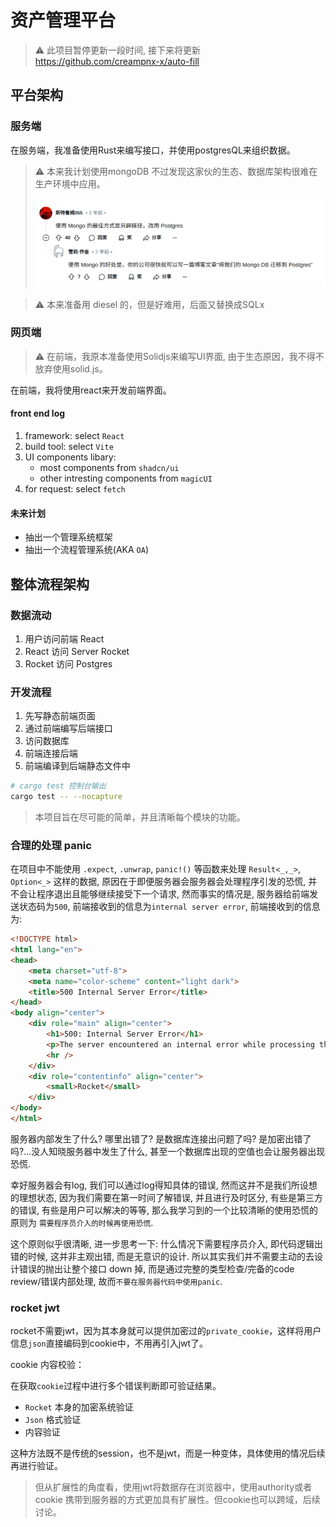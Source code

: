 # 资产管理平台

> ⚠ 此项目暂停更新一段时间, 接下来将更新 https://github.com/creampnx-x/auto-fill

## 平台架构

### 服务端

在服务端，我准备使用Rust来编写接口，并使用postgresQL来组织数据。

> ⚠ 本来我计划使用mongoDB 不过发现这家伙的生态、数据库架构很难在生产环境中应用。
> 
> ![alt text](./docs/images/image.png)

> ⚠ 本来准备用 diesel 的，但是好难用，后面又替换成SQLx


### 网页端

> ⚠ 在前端，我原本准备使用Solidjs来编写UI界面, 由于生态原因，我不得不放弃使用solid.js。

在前端，我将使用react来开发前端界面。

#### front end log

1. framework: select `React`
2. build tool: select `Vite`
3. UI components libary:
    + most components from `shadcn/ui`
    + other intresting components from `magicUI`
4. for request: select `fetch`

#### 未来计划

+ 抽出一个管理系统框架
+ 抽出一个流程管理系统(AKA `OA`)


## 整体流程架构

### 数据流动

1. 用户访问前端 React
2. React 访问 Server Rocket
3. Rocket 访问 Postgres

### 开发流程

1. 先写静态前端页面
2. 通过前端编写后端接口
3. 访问数据库
4. 前端连接后端
5. 前端编译到后端静态文件中

```sh
# cargo test 控制台输出
cargo test -- --nocapture
```

> 本项目旨在尽可能的简单，并且清晰每个模块的功能。

### 合理的处理 panic

在项目中不能使用 `.expect`, `.unwrap`, `panic!()` 等函数来处理 `Result<_,_>`, `Option<_>` 这样的数据, 原因在于即便服务器会服务器会处理程序引发的恐慌, 并不会让程序退出且能够继续接受下一个请求, 然而事实的情况是, 服务器给前端发送状态码为`500`, 前端接收到的信息为`internal server error`, 前端接收到的信息为:
```html
<!DOCTYPE html>
<html lang="en">
<head>
    <meta charset="utf-8">
    <meta name="color-scheme" content="light dark">
    <title>500 Internal Server Error</title>
</head>
<body align="center">
    <div role="main" align="center">
        <h1>500: Internal Server Error</h1>
        <p>The server encountered an internal error while processing this request.</p>
        <hr />
    </div>
    <div role="contentinfo" align="center">
        <small>Rocket</small>
    </div>
</body>
</html>
```
服务器内部发生了什么? 哪里出错了? 是数据库连接出问题了吗? 是加密出错了吗?...没人知晓服务器中发生了什么, 甚至一个数据库出现的空值也会让服务器出现恐慌. 

幸好服务器会有log, 我们可以通过log得知具体的错误, 然而这并不是我们所设想的理想状态, 因为我们需要在第一时间了解错误, 并且进行及时区分, 有些是第三方的错误, 有些是用户可以解决的等等, 那么我学习到的一个比较清晰的使用恐慌的原则为 `需要程序员介入的时候再使用恐慌`.

这个原则似乎很清晰, 进一步思考一下: 什么情况下需要程序员介入, 即代码逻辑出错的时候, 这并非主观出错, 而是无意识的设计. 所以其实我们并不需要主动的去设计错误的抛出让整个接口 down 掉, 而是通过完整的类型检查/完备的code review/错误内部处理, 故而`不要在服务器代码中使用panic`.

### rocket jwt

rocket不需要jwt，因为其本身就可以提供加密过的`private_cookie`，这样将用户信息`json`直接编码到cookie中，不用再引入jwt了。

cookie 内容校验：

在获取`cookie`过程中进行多个错误判断即可验证结果。
+ `Rocket` 本身的加密系统验证
+ `Json` 格式验证
+ 内容验证

这种方法既不是传统的session，也不是jwt，而是一种变体，具体使用的情况后续再进行验证。

> 但从扩展性的角度看，使用jwt将数据存在浏览器中，使用authority或者cookie 携带到服务器的方式更加具有扩展性。但cookie也可以跨域，后续讨论。